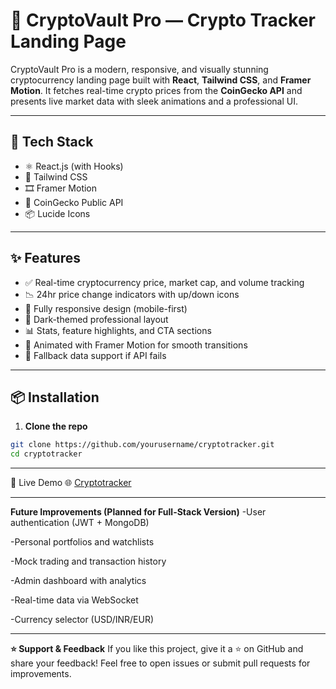 # 🚀 CryptoVault Pro — Crypto Tracker Landing Page

CryptoVault Pro is a modern, responsive, and visually stunning cryptocurrency landing page built with **React**, **Tailwind CSS**, and **Framer Motion**. It fetches real-time crypto prices from the **CoinGecko API** and presents live market data with sleek animations and a professional UI.

---

## 🧰 Tech Stack

- ⚛️ React.js (with Hooks)
- 🎨 Tailwind CSS
- 🎞️ Framer Motion
- 🔗 CoinGecko Public API
- 📦 Lucide Icons

---

## ✨ Features

- ✅ Real-time cryptocurrency price, market cap, and volume tracking
- 📉 24hr price change indicators with up/down icons
- 🧠 Fully responsive design (mobile-first)
- 🌙 Dark-themed professional layout
- 📊 Stats, feature highlights, and CTA sections
- 🎥 Animated with Framer Motion for smooth transitions
- 🧪 Fallback data support if API fails

---

## 📦 Installation

1. **Clone the repo**

```bash
git clone https://github.com/yourusername/cryptotracker.git
cd cryptotracker
```

---
🔗 Live Demo
🌐 [Cryptotracker](https://cryptotracker00.netlify.app/)

---

**Future Improvements (Planned for Full-Stack Version)**
-User authentication (JWT + MongoDB)

-Personal portfolios and watchlists

-Mock trading and transaction history

-Admin dashboard with analytics

-Real-time data via WebSocket

-Currency selector (USD/INR/EUR)

---

**⭐️ Support & Feedback**
If you like this project, give it a ⭐ on GitHub and share your feedback!
Feel free to open issues or submit pull requests for improvements.


